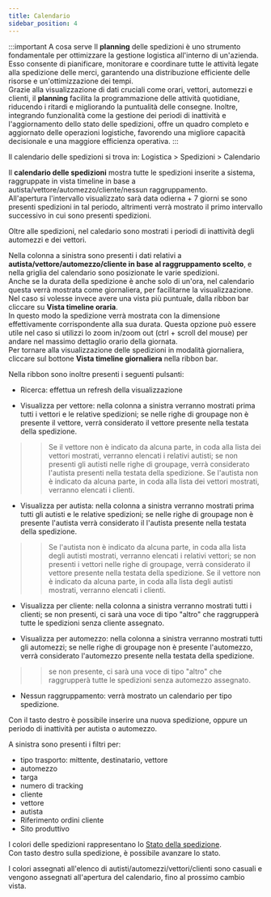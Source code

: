 ```yaml
---
title: Calendario
sidebar_position: 4
---
```


:::important A cosa serve
Il **planning** delle spedizioni è uno strumento fondamentale per ottimizzare la gestione logistica all'interno di un'azienda. Esso consente di pianificare, monitorare e coordinare tutte le attività legate alla spedizione delle merci, garantendo una distribuzione efficiente delle risorse e un'ottimizzazione dei tempi.      
Grazie alla visualizzazione di dati cruciali come orari, vettori, automezzi e clienti, il **planning** facilita la programmazione delle attività quotidiane, riducendo i ritardi e migliorando la puntualità delle consegne. Inoltre, integrando funzionalità come la gestione dei periodi di inattività e l'aggiornamento dello stato delle spedizioni, offre un quadro completo e aggiornato delle operazioni logistiche, favorendo una migliore capacità decisionale e una maggiore efficienza operativa.
:::

Il calendario delle spedizioni si trova in: Logistica > Spedizioni > Calendario

Il **calendario delle spedizioni** mostra tutte le spedizioni inserite a sistema, raggruppate in vista timeline in base a autista/vettore/automezzo/cliente/nessun raggruppamento.              
All'apertura l'intervallo visualizzato sarà data odierna + 7 giorni se sono presenti spedizioni in tal periodo, altrimenti verrà mostrato il primo intervallo successivo in cui sono presenti spedizioni. 

Oltre alle spedizioni, nel caledario sono mostrati i periodi di inattività degli automezzi e dei vettori. 

Nella colonna a sinistra sono presenti i dati relativi a **autista/vettore/automezzo/cliente in base al raggruppamento scelto**, e nella griglia del calendario sono posizionate le varie spedizioni.            
Anche se la durata della spedizione è anche solo di un'ora, nel calendario questa verrà mostrata come giornaliera, per facilitarne la visualizzazione. Nel caso si volesse invece avere una vista più puntuale, dalla ribbon bar cliccare su **Vista timeline oraria**.                    
In questo modo la spedizione verrà mostrata con la dimensione effettivamente corrispondente alla sua durata. Questa opzione può essere utile nel caso si utilizzi lo zoom in/zoom out (ctrl + scroll del mouse) per andare nel massimo dettaglio orario della giornata.               
Per tornare alla visualizzazione delle spedizioni in modalità giornaliera, cliccare sul bottone **Vista timeline giornaliera** nella ribbon bar.

Nella ribbon sono inoltre presenti i seguenti pulsanti: 

- Ricerca: effettua un refresh della visualizzazione

- Visualizza per vettore: nella colonna a sinistra verranno mostrati prima tutti i vettori e le relative spedizioni; se nelle righe di groupage non è presente il vettore, verrà considerato il vettore presente nella testata della spedizione. 
>> Se il vettore non è indicato da alcuna parte, in coda alla lista dei vettori mostrati, verranno elencati i relativi autisti; se non presenti gli autisti nelle righe di groupage, verrà considerato l'autista presenti nella testata della spedizione. 
>> Se l'autista non è indicato da alcuna parte, in coda alla lista dei vettori mostrati, verranno elencati i clienti.

- Visualizza per autista: nella colonna a sinistra verranno mostrati prima tutti gli autisti e le relative spedizioni; se nelle righe di groupage non è presente l'autista verrà considerato il l'autista presente nella testata della spedizione. 
>> Se l'autista non è indicato da alcuna parte, in coda alla lista degli autisti mostrati, verranno elencati i relativi vettori; se non presenti i vettori nelle righe di groupage, verrà considerato il vettore presente nella testata della spedizione. 
>> Se il vettore non è indicato da alcuna parte, in coda alla lista degli autisti mostrati, verranno elencati i clienti.

- Visualizza per cliente: nella colonna a sinistra verranno mostrati tutti i clienti; se non presenti, ci sarà una voce di tipo "altro" che raggrupperà tutte le spedizioni senza cliente assegnato. 

- Visualizza per automezzo: nella colonna a sinistra verranno mostrati tutti gli automezzi; se nelle righe di groupage non è presente l'automezzo, verrà considerato l'automezzo presente nella testata della spedizione. 
>> se non presente, ci sarà una voce di tipo "altro" che raggrupperà tutte le spedizioni senza automezzo assegnato. 

- Nessun raggruppamento: verrà mostrato un calendario per tipo spedizione.

Con il tasto destro è possibile inserire una nuova spedizione, oppure un periodo di inattività per autista o automezzo. 

A sinistra sono presenti i filtri per: 
- tipo trasporto: mittente, destinatario, vettore
- automezzo
- targa
- numero di tracking
- cliente
- vettore
- autista
- Riferimento ordini cliente
- Sito produttivo

I colori delle spedizioni rappresentano lo [Stato della spedizione](/docs/configurations/tables/logistics/shipping-states).       
Con tasto destro sulla spedizione, è possibile avanzare lo stato. 

I colori assegnati all'elenco di autisti/automezzi/vettori/clienti sono casuali e vengono assegnati all'apertura del calendario, fino al prossimo cambio vista.






